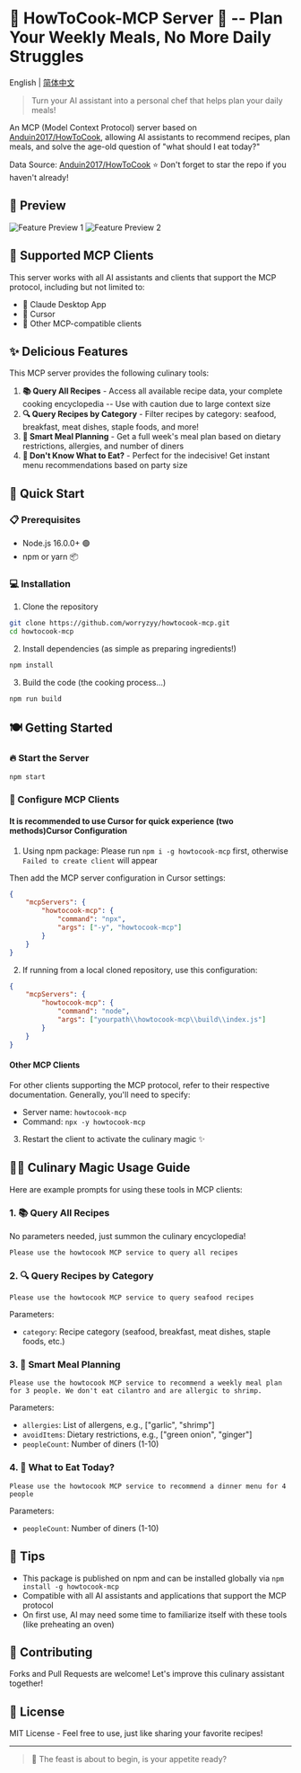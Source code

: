 # 🍳 HowToCook-MCP Server 🥘 -- Plan Your Weekly Meals, No More Daily Struggles

English | [简体中文](./README.md)

> Turn your AI assistant into a personal chef that helps plan your daily meals!

An MCP (Model Context Protocol) server based on [Anduin2017/HowToCook](https://github.com/Anduin2017/HowToCook), allowing AI assistants to recommend recipes, plan meals, and solve the age-old question of "what should I eat today?"

Data Source: [Anduin2017/HowToCook](https://github.com/Anduin2017/HowToCook) ⭐ Don't forget to star the repo if you haven't already!

## 📸 Preview

![Feature Preview 1](https://mp-bc8d1f0a-3356-4a4e-8592-f73a3371baa2.cdn.bspapp.com/npm/1.png)
![Feature Preview 2](https://mp-bc8d1f0a-3356-4a4e-8592-f73a3371baa2.cdn.bspapp.com/npm/2.png)

## 🔌 Supported MCP Clients

This server works with all AI assistants and clients that support the MCP protocol, including but not limited to:

- 🤖 Claude Desktop App
- 📝 Cursor
- 💼 Other MCP-compatible clients

## ✨ Delicious Features

This MCP server provides the following culinary tools:

1. **📚 Query All Recipes** - Access all available recipe data, your complete cooking encyclopedia -- Use with caution due to large context size
2. **🔍 Query Recipes by Category** - Filter recipes by category: seafood, breakfast, meat dishes, staple foods, and more!
3. **🧩 Smart Meal Planning** - Get a full week's meal plan based on dietary restrictions, allergies, and number of diners
4. **🎲 Don't Know What to Eat?** - Perfect for the indecisive! Get instant menu recommendations based on party size

## 🚀 Quick Start

### 📋 Prerequisites

- Node.js 16.0.0+ 🟢
- npm or yarn 📦

### 💻 Installation

1. Clone the repository

```bash
git clone https://github.com/worryzyy/howtocook-mcp.git
cd howtocook-mcp
```

2. Install dependencies (as simple as preparing ingredients!)

```bash
npm install
```

3. Build the code (the cooking process...)

```bash
npm run build
```

## 🍽️ Getting Started

### 🔥 Start the Server

```bash
npm start
```

### 🔧 Configure MCP Clients

#### It is recommended to use Cursor for quick experience (two methods)Cursor Configuration

1. Using npm package: Please run `npm i -g howtocook-mcp` first, otherwise `Failed to create client` will appear

Then add the MCP server configuration in Cursor settings:

```json
{
	"mcpServers": {
		"howtocook-mcp": {
			"command": "npx",
			"args": ["-y", "howtocook-mcp"]
		}
	}
}
```

2. If running from a local cloned repository, use this configuration:

```json
{
	"mcpServers": {
		"howtocook-mcp": {
			"command": "node",
			"args": ["yourpath\\howtocook-mcp\\build\\index.js"]
		}
	}
}
```

#### Other MCP Clients

For other clients supporting the MCP protocol, refer to their respective documentation. Generally, you'll need to specify:

- Server name: `howtocook-mcp`
- Command: `npx -y howtocook-mcp`

3. Restart the client to activate the culinary magic ✨

## 🧙‍♂️ Culinary Magic Usage Guide

Here are example prompts for using these tools in MCP clients:

### 1. 📚 Query All Recipes

No parameters needed, just summon the culinary encyclopedia!

```
Please use the howtocook MCP service to query all recipes
```

### 2. 🔍 Query Recipes by Category

```
Please use the howtocook MCP service to query seafood recipes
```

Parameters:

- `category`: Recipe category (seafood, breakfast, meat dishes, staple foods, etc.)

### 3. 🧩 Smart Meal Planning

```
Please use the howtocook MCP service to recommend a weekly meal plan for 3 people. We don't eat cilantro and are allergic to shrimp.
```

Parameters:

- `allergies`: List of allergens, e.g., ["garlic", "shrimp"]
- `avoidItems`: Dietary restrictions, e.g., ["green onion", "ginger"]
- `peopleCount`: Number of diners (1-10)

### 4. 🎲 What to Eat Today?

```
Please use the howtocook MCP service to recommend a dinner menu for 4 people
```

Parameters:

- `peopleCount`: Number of diners (1-10)

## 📝 Tips

- This package is published on npm and can be installed globally via `npm install -g howtocook-mcp`
- Compatible with all AI assistants and applications that support the MCP protocol
- On first use, AI may need some time to familiarize itself with these tools (like preheating an oven)

## 🤝 Contributing

Forks and Pull Requests are welcome! Let's improve this culinary assistant together!

## 📄 License

MIT License - Feel free to use, just like sharing your favorite recipes!

---

> 🍴 The feast is about to begin, is your appetite ready?
